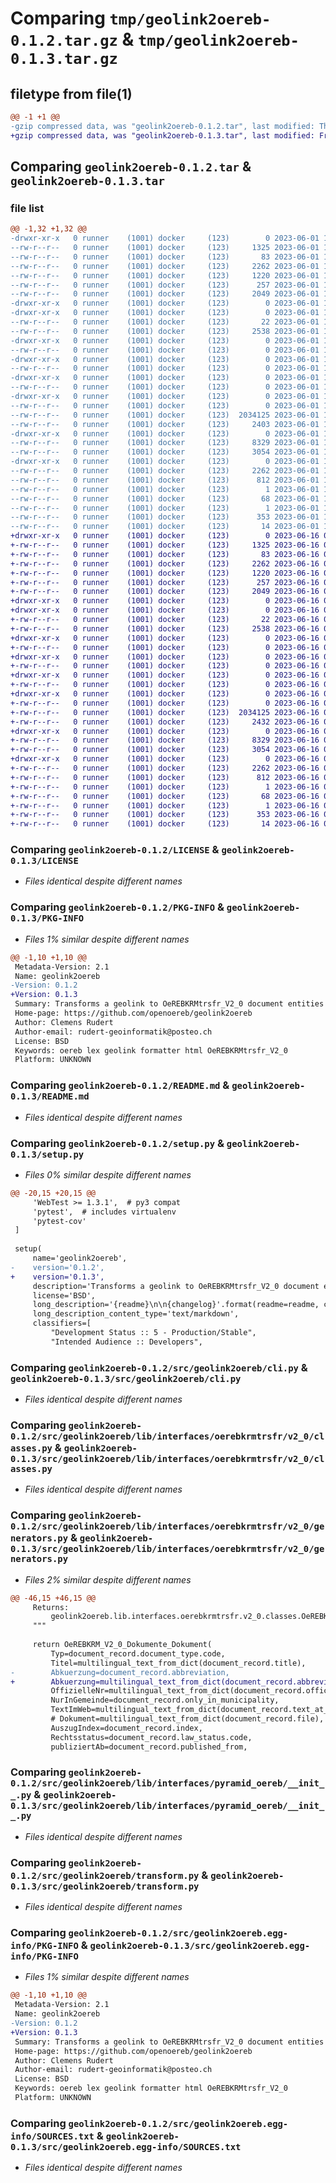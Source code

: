 # Comparing `tmp/geolink2oereb-0.1.2.tar.gz` & `tmp/geolink2oereb-0.1.3.tar.gz`

## filetype from file(1)

```diff
@@ -1 +1 @@
-gzip compressed data, was "geolink2oereb-0.1.2.tar", last modified: Thu Jun  1 14:22:15 2023, max compression
+gzip compressed data, was "geolink2oereb-0.1.3.tar", last modified: Fri Jun 16 06:01:04 2023, max compression
```

## Comparing `geolink2oereb-0.1.2.tar` & `geolink2oereb-0.1.3.tar`

### file list

```diff
@@ -1,32 +1,32 @@
-drwxr-xr-x   0 runner    (1001) docker     (123)        0 2023-06-01 14:22:15.944505 geolink2oereb-0.1.2/
--rw-r--r--   0 runner    (1001) docker     (123)     1325 2023-06-01 14:21:38.000000 geolink2oereb-0.1.2/LICENSE
--rw-r--r--   0 runner    (1001) docker     (123)       83 2023-06-01 14:21:38.000000 geolink2oereb-0.1.2/MANIFEST.in
--rw-r--r--   0 runner    (1001) docker     (123)     2262 2023-06-01 14:22:15.944505 geolink2oereb-0.1.2/PKG-INFO
--rw-r--r--   0 runner    (1001) docker     (123)     1220 2023-06-01 14:21:38.000000 geolink2oereb-0.1.2/README.md
--rw-r--r--   0 runner    (1001) docker     (123)      257 2023-06-01 14:22:15.944505 geolink2oereb-0.1.2/setup.cfg
--rw-r--r--   0 runner    (1001) docker     (123)     2049 2023-06-01 14:21:38.000000 geolink2oereb-0.1.2/setup.py
-drwxr-xr-x   0 runner    (1001) docker     (123)        0 2023-06-01 14:22:15.940505 geolink2oereb-0.1.2/src/
-drwxr-xr-x   0 runner    (1001) docker     (123)        0 2023-06-01 14:22:15.940505 geolink2oereb-0.1.2/src/geolink2oereb/
--rw-r--r--   0 runner    (1001) docker     (123)       22 2023-06-01 14:21:38.000000 geolink2oereb-0.1.2/src/geolink2oereb/__init__.py
--rw-r--r--   0 runner    (1001) docker     (123)     2538 2023-06-01 14:21:38.000000 geolink2oereb-0.1.2/src/geolink2oereb/cli.py
-drwxr-xr-x   0 runner    (1001) docker     (123)        0 2023-06-01 14:22:15.944505 geolink2oereb-0.1.2/src/geolink2oereb/lib/
--rw-r--r--   0 runner    (1001) docker     (123)        0 2023-06-01 14:21:38.000000 geolink2oereb-0.1.2/src/geolink2oereb/lib/__init__.py
-drwxr-xr-x   0 runner    (1001) docker     (123)        0 2023-06-01 14:22:15.944505 geolink2oereb-0.1.2/src/geolink2oereb/lib/interfaces/
--rw-r--r--   0 runner    (1001) docker     (123)        0 2023-06-01 14:21:38.000000 geolink2oereb-0.1.2/src/geolink2oereb/lib/interfaces/__init__.py
-drwxr-xr-x   0 runner    (1001) docker     (123)        0 2023-06-01 14:22:15.944505 geolink2oereb-0.1.2/src/geolink2oereb/lib/interfaces/oerebkrmtrsfr/
--rw-r--r--   0 runner    (1001) docker     (123)        0 2023-06-01 14:21:38.000000 geolink2oereb-0.1.2/src/geolink2oereb/lib/interfaces/oerebkrmtrsfr/__init__.py
-drwxr-xr-x   0 runner    (1001) docker     (123)        0 2023-06-01 14:22:15.944505 geolink2oereb-0.1.2/src/geolink2oereb/lib/interfaces/oerebkrmtrsfr/v2_0/
--rw-r--r--   0 runner    (1001) docker     (123)        0 2023-06-01 14:21:38.000000 geolink2oereb-0.1.2/src/geolink2oereb/lib/interfaces/oerebkrmtrsfr/v2_0/__init__.py
--rw-r--r--   0 runner    (1001) docker     (123)  2034125 2023-06-01 14:21:38.000000 geolink2oereb-0.1.2/src/geolink2oereb/lib/interfaces/oerebkrmtrsfr/v2_0/classes.py
--rw-r--r--   0 runner    (1001) docker     (123)     2403 2023-06-01 14:21:38.000000 geolink2oereb-0.1.2/src/geolink2oereb/lib/interfaces/oerebkrmtrsfr/v2_0/generators.py
-drwxr-xr-x   0 runner    (1001) docker     (123)        0 2023-06-01 14:22:15.944505 geolink2oereb-0.1.2/src/geolink2oereb/lib/interfaces/pyramid_oereb/
--rw-r--r--   0 runner    (1001) docker     (123)     8329 2023-06-01 14:21:38.000000 geolink2oereb-0.1.2/src/geolink2oereb/lib/interfaces/pyramid_oereb/__init__.py
--rw-r--r--   0 runner    (1001) docker     (123)     3054 2023-06-01 14:21:38.000000 geolink2oereb-0.1.2/src/geolink2oereb/transform.py
-drwxr-xr-x   0 runner    (1001) docker     (123)        0 2023-06-01 14:22:15.944505 geolink2oereb-0.1.2/src/geolink2oereb.egg-info/
--rw-r--r--   0 runner    (1001) docker     (123)     2262 2023-06-01 14:22:15.000000 geolink2oereb-0.1.2/src/geolink2oereb.egg-info/PKG-INFO
--rw-r--r--   0 runner    (1001) docker     (123)      812 2023-06-01 14:22:15.000000 geolink2oereb-0.1.2/src/geolink2oereb.egg-info/SOURCES.txt
--rw-r--r--   0 runner    (1001) docker     (123)        1 2023-06-01 14:22:15.000000 geolink2oereb-0.1.2/src/geolink2oereb.egg-info/dependency_links.txt
--rw-r--r--   0 runner    (1001) docker     (123)       68 2023-06-01 14:22:15.000000 geolink2oereb-0.1.2/src/geolink2oereb.egg-info/entry_points.txt
--rw-r--r--   0 runner    (1001) docker     (123)        1 2023-06-01 14:22:15.000000 geolink2oereb-0.1.2/src/geolink2oereb.egg-info/not-zip-safe
--rw-r--r--   0 runner    (1001) docker     (123)      353 2023-06-01 14:22:15.000000 geolink2oereb-0.1.2/src/geolink2oereb.egg-info/requires.txt
--rw-r--r--   0 runner    (1001) docker     (123)       14 2023-06-01 14:22:15.000000 geolink2oereb-0.1.2/src/geolink2oereb.egg-info/top_level.txt
+drwxr-xr-x   0 runner    (1001) docker     (123)        0 2023-06-16 06:01:04.030047 geolink2oereb-0.1.3/
+-rw-r--r--   0 runner    (1001) docker     (123)     1325 2023-06-16 06:00:21.000000 geolink2oereb-0.1.3/LICENSE
+-rw-r--r--   0 runner    (1001) docker     (123)       83 2023-06-16 06:00:21.000000 geolink2oereb-0.1.3/MANIFEST.in
+-rw-r--r--   0 runner    (1001) docker     (123)     2262 2023-06-16 06:01:04.030047 geolink2oereb-0.1.3/PKG-INFO
+-rw-r--r--   0 runner    (1001) docker     (123)     1220 2023-06-16 06:00:21.000000 geolink2oereb-0.1.3/README.md
+-rw-r--r--   0 runner    (1001) docker     (123)      257 2023-06-16 06:01:04.030047 geolink2oereb-0.1.3/setup.cfg
+-rw-r--r--   0 runner    (1001) docker     (123)     2049 2023-06-16 06:00:21.000000 geolink2oereb-0.1.3/setup.py
+drwxr-xr-x   0 runner    (1001) docker     (123)        0 2023-06-16 06:01:04.022047 geolink2oereb-0.1.3/src/
+drwxr-xr-x   0 runner    (1001) docker     (123)        0 2023-06-16 06:01:04.026047 geolink2oereb-0.1.3/src/geolink2oereb/
+-rw-r--r--   0 runner    (1001) docker     (123)       22 2023-06-16 06:00:21.000000 geolink2oereb-0.1.3/src/geolink2oereb/__init__.py
+-rw-r--r--   0 runner    (1001) docker     (123)     2538 2023-06-16 06:00:21.000000 geolink2oereb-0.1.3/src/geolink2oereb/cli.py
+drwxr-xr-x   0 runner    (1001) docker     (123)        0 2023-06-16 06:01:04.026047 geolink2oereb-0.1.3/src/geolink2oereb/lib/
+-rw-r--r--   0 runner    (1001) docker     (123)        0 2023-06-16 06:00:21.000000 geolink2oereb-0.1.3/src/geolink2oereb/lib/__init__.py
+drwxr-xr-x   0 runner    (1001) docker     (123)        0 2023-06-16 06:01:04.026047 geolink2oereb-0.1.3/src/geolink2oereb/lib/interfaces/
+-rw-r--r--   0 runner    (1001) docker     (123)        0 2023-06-16 06:00:21.000000 geolink2oereb-0.1.3/src/geolink2oereb/lib/interfaces/__init__.py
+drwxr-xr-x   0 runner    (1001) docker     (123)        0 2023-06-16 06:01:04.026047 geolink2oereb-0.1.3/src/geolink2oereb/lib/interfaces/oerebkrmtrsfr/
+-rw-r--r--   0 runner    (1001) docker     (123)        0 2023-06-16 06:00:21.000000 geolink2oereb-0.1.3/src/geolink2oereb/lib/interfaces/oerebkrmtrsfr/__init__.py
+drwxr-xr-x   0 runner    (1001) docker     (123)        0 2023-06-16 06:01:04.030047 geolink2oereb-0.1.3/src/geolink2oereb/lib/interfaces/oerebkrmtrsfr/v2_0/
+-rw-r--r--   0 runner    (1001) docker     (123)        0 2023-06-16 06:00:21.000000 geolink2oereb-0.1.3/src/geolink2oereb/lib/interfaces/oerebkrmtrsfr/v2_0/__init__.py
+-rw-r--r--   0 runner    (1001) docker     (123)  2034125 2023-06-16 06:00:21.000000 geolink2oereb-0.1.3/src/geolink2oereb/lib/interfaces/oerebkrmtrsfr/v2_0/classes.py
+-rw-r--r--   0 runner    (1001) docker     (123)     2432 2023-06-16 06:00:21.000000 geolink2oereb-0.1.3/src/geolink2oereb/lib/interfaces/oerebkrmtrsfr/v2_0/generators.py
+drwxr-xr-x   0 runner    (1001) docker     (123)        0 2023-06-16 06:01:04.030047 geolink2oereb-0.1.3/src/geolink2oereb/lib/interfaces/pyramid_oereb/
+-rw-r--r--   0 runner    (1001) docker     (123)     8329 2023-06-16 06:00:21.000000 geolink2oereb-0.1.3/src/geolink2oereb/lib/interfaces/pyramid_oereb/__init__.py
+-rw-r--r--   0 runner    (1001) docker     (123)     3054 2023-06-16 06:00:21.000000 geolink2oereb-0.1.3/src/geolink2oereb/transform.py
+drwxr-xr-x   0 runner    (1001) docker     (123)        0 2023-06-16 06:01:04.026047 geolink2oereb-0.1.3/src/geolink2oereb.egg-info/
+-rw-r--r--   0 runner    (1001) docker     (123)     2262 2023-06-16 06:01:04.000000 geolink2oereb-0.1.3/src/geolink2oereb.egg-info/PKG-INFO
+-rw-r--r--   0 runner    (1001) docker     (123)      812 2023-06-16 06:01:04.000000 geolink2oereb-0.1.3/src/geolink2oereb.egg-info/SOURCES.txt
+-rw-r--r--   0 runner    (1001) docker     (123)        1 2023-06-16 06:01:04.000000 geolink2oereb-0.1.3/src/geolink2oereb.egg-info/dependency_links.txt
+-rw-r--r--   0 runner    (1001) docker     (123)       68 2023-06-16 06:01:04.000000 geolink2oereb-0.1.3/src/geolink2oereb.egg-info/entry_points.txt
+-rw-r--r--   0 runner    (1001) docker     (123)        1 2023-06-16 06:01:04.000000 geolink2oereb-0.1.3/src/geolink2oereb.egg-info/not-zip-safe
+-rw-r--r--   0 runner    (1001) docker     (123)      353 2023-06-16 06:01:04.000000 geolink2oereb-0.1.3/src/geolink2oereb.egg-info/requires.txt
+-rw-r--r--   0 runner    (1001) docker     (123)       14 2023-06-16 06:01:04.000000 geolink2oereb-0.1.3/src/geolink2oereb.egg-info/top_level.txt
```

### Comparing `geolink2oereb-0.1.2/LICENSE` & `geolink2oereb-0.1.3/LICENSE`

 * *Files identical despite different names*

### Comparing `geolink2oereb-0.1.2/PKG-INFO` & `geolink2oereb-0.1.3/PKG-INFO`

 * *Files 1% similar despite different names*

```diff
@@ -1,10 +1,10 @@
 Metadata-Version: 2.1
 Name: geolink2oereb
-Version: 0.1.2
+Version: 0.1.3
 Summary: Transforms a geolink to OeREBKRMtrsfr_V2_0 document entities
 Home-page: https://github.com/openoereb/geolink2oereb
 Author: Clemens Rudert
 Author-email: rudert-geoinformatik@posteo.ch
 License: BSD
 Keywords: oereb lex geolink formatter html OeREBKRMtrsfr_V2_0
 Platform: UNKNOWN
```

### Comparing `geolink2oereb-0.1.2/README.md` & `geolink2oereb-0.1.3/README.md`

 * *Files identical despite different names*

### Comparing `geolink2oereb-0.1.2/setup.py` & `geolink2oereb-0.1.3/setup.py`

 * *Files 0% similar despite different names*

```diff
@@ -20,15 +20,15 @@
     'WebTest >= 1.3.1',  # py3 compat
     'pytest',  # includes virtualenv
     'pytest-cov'
 ]
 
 setup(
     name='geolink2oereb',
-    version='0.1.2',
+    version='0.1.3',
     description='Transforms a geolink to OeREBKRMtrsfr_V2_0 document entities',
     license='BSD',
     long_description='{readme}\n\n{changelog}'.format(readme=readme, changelog=changelog),
     long_description_content_type='text/markdown',
     classifiers=[
         "Development Status :: 5 - Production/Stable",
         "Intended Audience :: Developers",
```

### Comparing `geolink2oereb-0.1.2/src/geolink2oereb/cli.py` & `geolink2oereb-0.1.3/src/geolink2oereb/cli.py`

 * *Files identical despite different names*

### Comparing `geolink2oereb-0.1.2/src/geolink2oereb/lib/interfaces/oerebkrmtrsfr/v2_0/classes.py` & `geolink2oereb-0.1.3/src/geolink2oereb/lib/interfaces/oerebkrmtrsfr/v2_0/classes.py`

 * *Files identical despite different names*

### Comparing `geolink2oereb-0.1.2/src/geolink2oereb/lib/interfaces/oerebkrmtrsfr/v2_0/generators.py` & `geolink2oereb-0.1.3/src/geolink2oereb/lib/interfaces/oerebkrmtrsfr/v2_0/generators.py`

 * *Files 2% similar despite different names*

```diff
@@ -46,15 +46,15 @@
     Returns:
         geolink2oereb.lib.interfaces.oerebkrmtrsfr.v2_0.classes.OeREBKRM_V2_0_Dokumente_Dokument
     """
 
     return OeREBKRM_V2_0_Dokumente_Dokument(
         Typ=document_record.document_type.code,
         Titel=multilingual_text_from_dict(document_record.title),
-        Abkuerzung=document_record.abbreviation,
+        Abkuerzung=multilingual_text_from_dict(document_record.abbreviation),
         OffizielleNr=multilingual_text_from_dict(document_record.official_number),
         NurInGemeinde=document_record.only_in_municipality,
         TextImWeb=multilingual_text_from_dict(document_record.text_at_web),
         # Dokument=multilingual_text_from_dict(document_record.file),
         AuszugIndex=document_record.index,
         Rechtsstatus=document_record.law_status.code,
         publiziertAb=document_record.published_from,
```

### Comparing `geolink2oereb-0.1.2/src/geolink2oereb/lib/interfaces/pyramid_oereb/__init__.py` & `geolink2oereb-0.1.3/src/geolink2oereb/lib/interfaces/pyramid_oereb/__init__.py`

 * *Files identical despite different names*

### Comparing `geolink2oereb-0.1.2/src/geolink2oereb/transform.py` & `geolink2oereb-0.1.3/src/geolink2oereb/transform.py`

 * *Files identical despite different names*

### Comparing `geolink2oereb-0.1.2/src/geolink2oereb.egg-info/PKG-INFO` & `geolink2oereb-0.1.3/src/geolink2oereb.egg-info/PKG-INFO`

 * *Files 1% similar despite different names*

```diff
@@ -1,10 +1,10 @@
 Metadata-Version: 2.1
 Name: geolink2oereb
-Version: 0.1.2
+Version: 0.1.3
 Summary: Transforms a geolink to OeREBKRMtrsfr_V2_0 document entities
 Home-page: https://github.com/openoereb/geolink2oereb
 Author: Clemens Rudert
 Author-email: rudert-geoinformatik@posteo.ch
 License: BSD
 Keywords: oereb lex geolink formatter html OeREBKRMtrsfr_V2_0
 Platform: UNKNOWN
```

### Comparing `geolink2oereb-0.1.2/src/geolink2oereb.egg-info/SOURCES.txt` & `geolink2oereb-0.1.3/src/geolink2oereb.egg-info/SOURCES.txt`

 * *Files identical despite different names*

